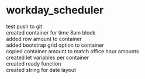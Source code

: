 # workday_scheduler<br>
test push to git<br>
created container for time 8am block<br>
added row amount to container<br>
added bootstrap grid option to container<br>
copied container amount to match office hour amounts<br>
created let variables per container<br>
created ready function<br>
created string for date layout<br>
